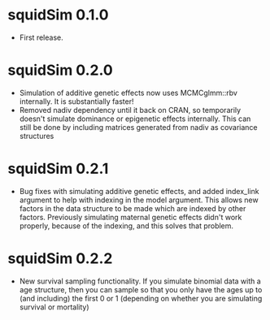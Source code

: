 
squidSim 0.1.0
===========

-   First release.



squidSim 0.2.0
===========

-   Simulation of additive genetic effects now uses MCMCglmm::rbv internally. It is substantially faster!
-   Removed nadiv dependency until it back on CRAN, so temporarily doesn't simulate dominance or epigenetic effects internally. This can still be done by including matrices generated from nadiv as covariance structures



squidSim 0.2.1
===========

-   Bug fixes with simulating additive genetic effects, and added index_link argument to help with indexing in the model argument. This allows new factors in the data structure to be made which are indexed by other factors. Previously simulating maternal genetic effects didn't work properly, because of the indexing, and this solves that problem.



squidSim 0.2.2
===========

-   New survival sampling functionality. If you simulate binomial data with a age structure, then you can sample so that you only have the ages up to (and including) the first 0 or 1 (depending on whether you are simulating survival or mortality)